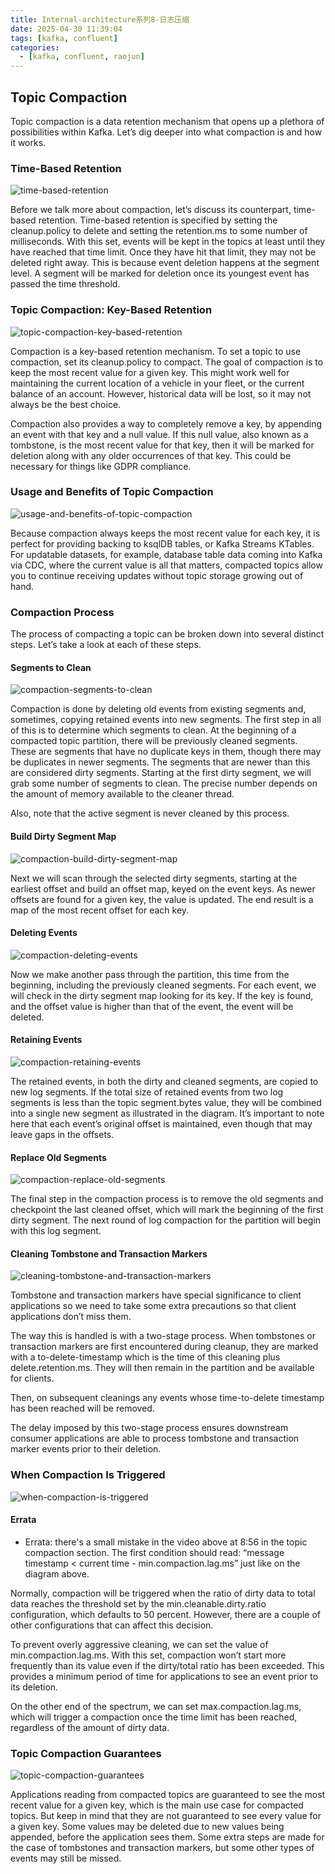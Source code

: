 ```yaml
---
title: Internal-architecture系列8-日志压缩
date: 2025-04-30 11:39:04
tags: [kafka, confluent]
categories:
  - [kafka, confluent, raojun]
---
```


## Topic Compaction

Topic compaction is a data retention mechanism that opens up a plethora of possibilities within Kafka. Let’s dig deeper into what compaction is and how it works.

### Time-Based Retention

<!-- more -->

![time-based-retention](https://images.ctfassets.net/gt6dp23g0g38/4Ah3kH2iotVV5IT8NbxM7U/a6b871c392831b6e533b632c78dbba54/Kafka_Internals_109.png)

Before we talk more about compaction, let’s discuss its counterpart, time-based retention. Time-based retention is specified by setting the cleanup.policy to delete and setting the retention.ms to some number of milliseconds. With this set, events will be kept in the topics at least until they have reached that time limit. Once they have hit that limit, they may not be deleted right away. This is because event deletion happens at the segment level. A segment will be marked for deletion once its youngest event has passed the time threshold.

### Topic Compaction: Key-Based Retention

![topic-compaction-key-based-retention](https://images.ctfassets.net/gt6dp23g0g38/2BxHtchSSShsC39qc0gkfY/49fff2415e3323d3686c40a9ca243b98/Kafka_Internals_110.png)

Compaction is a key-based retention mechanism. To set a topic to use compaction, set its cleanup.policy to compact. The goal of compaction is to keep the most recent value for a given key. This might work well for maintaining the current location of a vehicle in your fleet, or the current balance of an account. However, historical data will be lost, so it may not always be the best choice.

Compaction also provides a way to completely remove a key, by appending an event with that key and a null value. If this null value, also known as a tombstone, is the most recent value for that key, then it will be marked for deletion along with any older occurrences of that key. This could be necessary for things like GDPR compliance.

### Usage and Benefits of Topic Compaction

![usage-and-benefits-of-topic-compaction](https://images.ctfassets.net/gt6dp23g0g38/7gjv8f14EZCKxcFZ9bvqy4/18f1f4dd4605e51a64137c9cb59bbeff/Kafka_Internals_111.png)

Because compaction always keeps the most recent value for each key, it is perfect for providing backing to ksqlDB tables, or Kafka Streams KTables. For updatable datasets, for example, database table data coming into Kafka via CDC, where the current value is all that matters, compacted topics allow you to continue receiving updates without topic storage growing out of hand.

### Compaction Process

The process of compacting a topic can be broken down into several distinct steps. Let’s take a look at each of these steps.

#### Segments to Clean

![compaction-segments-to-clean](https://images.ctfassets.net/gt6dp23g0g38/7xFuGP5VqnQG932Y1C2Lga/5a81852e7f5f3b0b725ff800d3300424/Kafka_Internals_112.png)

Compaction is done by deleting old events from existing segments and, sometimes, copying retained events into new segments. The first step in all of this is to determine which segments to clean. At the beginning of a compacted topic partition, there will be previously cleaned segments. These are segments that have no duplicate keys in them, though there may be duplicates in newer segments. The segments that are newer than this are considered dirty segments. Starting at the first dirty segment, we will grab some number of segments to clean. The precise number depends on the amount of memory available to the cleaner thread.

Also, note that the active segment is never cleaned by this process.

#### Build Dirty Segment Map

![compaction-build-dirty-segment-map](https://images.ctfassets.net/gt6dp23g0g38/3VR60xAKmyX4IuITEddgaZ/4d7d10eb59f774a69fc63228ca919be8/Kafka_Internals_113.png)

Next we will scan through the selected dirty segments, starting at the earliest offset and build an offset map, keyed on the event keys. As newer offsets are found for a given key, the value is updated. The end result is a map of the most recent offset for each key.

#### Deleting Events

![compaction-deleting-events](https://images.ctfassets.net/gt6dp23g0g38/hZz6tucLJcOTqkj9lPZNL/be80984afc494e81836e9ecf46baee7c/Kafka_Internals_114.png)

Now we make another pass through the partition, this time from the beginning, including the previously cleaned segments. For each event, we will check in the dirty segment map looking for its key. If the key is found, and the offset value is higher than that of the event, the event will be deleted.

#### Retaining Events

![compaction-retaining-events](https://images.ctfassets.net/gt6dp23g0g38/3buuGW7hR0fUaFTVF6UkOJ/76adb35c05897179b9deaba2eb6e3dbb/Kafka_Internals_115.png)

The retained events, in both the dirty and cleaned segments, are copied to new log segments. If the total size of retained events from two log segments is less than the topic segment.bytes value, they will be combined into a single new segment as illustrated in the diagram. It’s important to note here that each event’s original offset is maintained, even though that may leave gaps in the offsets.

#### Replace Old Segments

![compaction-replace-old-segments](https://images.ctfassets.net/gt6dp23g0g38/jZGOIHnDT8kPpgXO12kj9/edddc84b8ddee55f64b65952f0503758/Kafka_Internals_116.png)

The final step in the compaction process is to remove the old segments and checkpoint the last cleaned offset, which will mark the beginning of the first dirty segment. The next round of log compaction for the partition will begin with this log segment.

#### Cleaning Tombstone and Transaction Markers

![cleaning-tombstone-and-transaction-markers](https://images.ctfassets.net/gt6dp23g0g38/5ovyWqqmeQjptMMnwy3zdi/ae118b7ebdcb4454c2f67fc5cce0697f/Kafka_Internals_117.png)

Tombstone and transaction markers have special significance to client applications so we need to take some extra precautions so that client applications don’t miss them.

The way this is handled is with a two-stage process. When tombstones or transaction markers are first encountered during cleanup, they are marked with a to-delete-timestamp which is the time of this cleaning plus delete.retention.ms. They will then remain in the partition and be available for clients.

Then, on subsequent cleanings any events whose time-to-delete timestamp has been reached will be removed.

The delay imposed by this two-stage process ensures downstream consumer applications are able to process tombstone and transaction marker events prior to their deletion.

### When Compaction Is Triggered

![when-compaction-is-triggered](https://images.ctfassets.net/gt6dp23g0g38/5VHvIC0y5i2qV7WYgQZHUz/fe013f5cec93a3bb90e5e4900bdfa651/Kafka_Internals_when_compaction_is_triggered_v2.png)

#### Errata

- Errata: there's a small mistake in the video above at 8:56 in the topic compaction section. The first condition should read: “message timestamp < current time - min.compaction.lag.ms” just like on the diagram above.

Normally, compaction will be triggered when the ratio of dirty data to total data reaches the threshold set by the min.cleanable.dirty.ratio configuration, which defaults to 50 percent. However, there are a couple of other configurations that can affect this decision.

To prevent overly aggressive cleaning, we can set the value of min.compaction.lag.ms. With this set, compaction won’t start more frequently than its value even if the dirty/total ratio has been exceeded. This provides a minimum period of time for applications to see an event prior to its deletion.

On the other end of the spectrum, we can set max.compaction.lag.ms, which will trigger a compaction once the time limit has been reached, regardless of the amount of dirty data.

### Topic Compaction Guarantees

![topic-compaction-guarantees](https://images.ctfassets.net/gt6dp23g0g38/5v6tStwUUJxcT2vlWjoyWO/b82451cb03f171f73eac5d907498bf9f/Kafka_Internals_119.png)

Applications reading from compacted topics are guaranteed to see the most recent value for a given key, which is the main use case for compacted topics. But keep in mind that they are not guaranteed to see every value for a given key. Some values may be deleted due to new values being appended, before the application sees them. Some extra steps are made for the case of tombstones and transaction markers, but some other types of events may still be missed.
